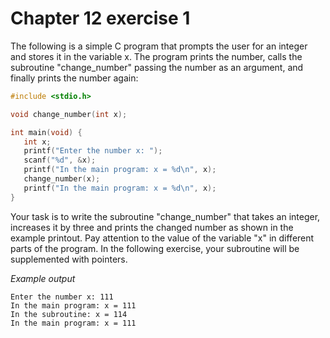 # Chapter 12 exercise 1

The following is a simple C program that prompts the user for an integer and stores it in the variable x. The program prints the number, calls the subroutine "change_number" passing the number as an argument, and finally prints the number again:

```c
#include <stdio.h>

void change_number(int x);

int main(void) {
   int x;
   printf("Enter the number x: ");
   scanf("%d", &x);
   printf("In the main program: x = %d\n", x);
   change_number(x);
   printf("In the main program: x = %d\n", x);
}
```

Your task is to write the subroutine "change_number" that takes an integer, increases it by three and prints the changed number as shown in the example printout. Pay attention to the value of the variable "x" in different parts of the program. In the following exercise, your subroutine will be supplemented with pointers.

_Example output_

```
Enter the number x: 111
In the main program: x = 111
In the subroutine: x = 114
In the main program: x = 111
```
